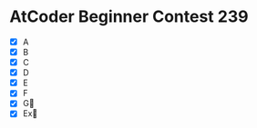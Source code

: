 # AtCoder Beginner Contest 239

- [x] A
- [x] B
- [x] C
- [x] D
- [x] E
- [x] F
- [x] G:bookmark_tabs:
- [x] Ex:bookmark_tabs:
